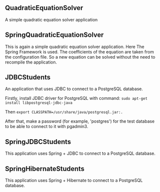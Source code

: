 ## QuadraticEquationSolver
A simple quadratic equation solver application

## SpringQuadraticEquationSolver
This is again a simple quadratic equation solver application. Here The Spring Framework is used. The coefficients of the equation are taken from the configuration file. So a new equation can be solved without the need to recompile the application.  

## JDBCStudents
An application that uses JDBC to connect to a PostgreSQL database.

Firstly, install JDBC driver for PostgreSQL with command:
`sudo apt-get install libpostgresql-jdbc-java`

Then `export CLASSPATH=/usr/share/java/postgresql.jar:.`

After that, make a password (for example, 'postgres') for the test database to be able to connect to it with pgadmin3.

## SpringJDBCStudents
This application uses Spring + JDBC to connect to a PostgreSQL database.

## SpringHibernateStudents
This application uses Spring + Hibernate to connect to a PostgreSQL database.
